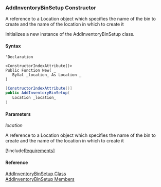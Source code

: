 ﻿### AddInventoryBinSetup Constructor

A reference to a Location object which specifies the name of the bin to create and the name of the location in which to create it

Initializes a new instance of the AddInventoryBinSetup class.

#### Syntax

```vbnet
'Declaration

<ConstructorIndexAttribute()>
Public Function New( _
   ByVal _location_ As Location _
)
```

```csharp
[ConstructorIndexAttribute()]
public AddInventoryBinSetup( 
   Location _location_
)
```

#### Parameters

_location_

A reference to a Location object which specifies the name of the bin to create and the name of the location in which to create it

[!include[Requirements](../partials/requirements.md)]

#### Reference

[AddInventoryBinSetup Class](FChoice.Toolkits.Clarify~FChoice.Toolkits.Clarify.Logistics.AddInventoryBinSetup.md)  
[AddInventoryBinSetup Members](FChoice.Toolkits.Clarify~FChoice.Toolkits.Clarify.Logistics.AddInventoryBinSetup_members.md)